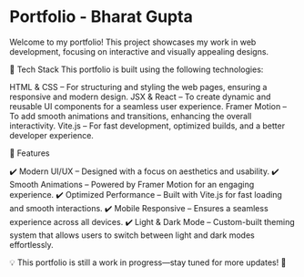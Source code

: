 # Portfolio - Bharat Gupta

Welcome to my portfolio! This project showcases my work in web development, focusing on interactive and visually appealing designs.

🚀 Tech Stack
This portfolio is built using the following technologies:

HTML & CSS – For structuring and styling the web pages, ensuring a responsive and modern design.
JSX & React – To create dynamic and reusable UI components for a seamless user experience.
Framer Motion – To add smooth animations and transitions, enhancing the overall interactivity.
Vite.js – For fast development, optimized builds, and a better developer experience.

🎨 Features

✔️ Modern UI/UX – Designed with a focus on aesthetics and usability.
✔️ Smooth Animations – Powered by Framer Motion for an engaging experience.
✔️ Optimized Performance – Built with Vite.js for fast loading and smooth interactions.
✔️ Mobile Responsive – Ensures a seamless experience across all devices.
✔️ Light & Dark Mode – Custom-built theming system that allows users to switch between light and dark modes effortlessly.

💡 This portfolio is still a work in progress—stay tuned for more updates! 🚀
